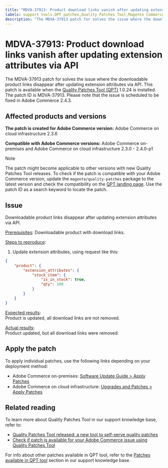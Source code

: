 ```yaml
---
title: "MDVA-37913: Product download links vanish after updating extension attributes via API"
labels: support tools,QPT patches,Quality Patches Tool,Magento Commerce,Magento Commerce Cloud,QPT tool 1.0.24,2.3.0,2.3.1,2.3.2,2.3.3,2.3.2-p2,2.3.4,2.3.3-p1,2.3.5,2.3.4-p2,2.3.5-p1,2.3.5-p2,2.3.6,2.3.6-p1,2.3.7,2.4.0,2.4.0-p1,Adobe Commerce,cloud infrastructure,on-premises,quality patches for Adobe Commerce
description: "The MDVA-37913 patch for solves the issue where the downloadable product links disappear after updating extension attributes via API. This patch is available when the [Quality Patches Tool (QPT)](https://support.magento.com/hc/en-us/articles/360047139492) 1.0.24 is installed. The patch ID is MDVA-37913. Please note that the issue is scheduled to be fixed in Adobe Commerce 2.4.3."
---
```


# MDVA-37913: Product download links vanish after updating extension attributes via API

The MDVA-37913 patch for solves the issue where the downloadable product links disappear after updating extension attributes via API. This patch is available when the [Quality Patches Tool (QPT)](https://support.magento.com/hc/en-us/articles/360047139492) 1.0.24 is installed. The patch ID is MDVA-37913. Please note that the issue is scheduled to be fixed in Adobe Commerce 2.4.3.


## Affected products and versions

**The patch is created for Adobe Commerce version:**
Adobe Commerce on cloud infrastructure 2.3.6

**Compatible with Adobe Commerce versions:**
Adobe Commerce on-premises and Adobe Commerce on cloud infrastructure 2.3.0 - 2.4.0-p1
>[!NOTE]
>
>The patch might become applicable to other versions with new Quality Patches Tool releases. To check if the patch is compatible with your Adobe Commerce version, update the `magento/quality-patches` package to the latest version and check the compatibility on the [QPT landing page](https://devdocs.magento.com/quality-patches/tool.html#patch-grid). Use the patch ID as a search keyword to locate the patch.


## Issue

Downloadable product links disappear after updating extension attributes via API.

<u>Prerequisites</u>:
Downloadable product with download links.

<u>Steps to reproduce</u>:

1. Update extension attributes, using request like this:

```JSON
{
    "product": {
        "extension_attributes": {
            "stock_item": {
                "is_in_stock": true,
                "qty": 100
            }
        }
    }
}
```

<u>Expected results</u>:<br>
Product is updated, all download links are not removed.

<u>Actual results</u>:<br>
Product updated, but all download links were removed.


## Apply the patch

To apply individual patches, use the following links depending on your deployment method:

* Adobe Commerce on-premises: [Software Update Guide > Apply Patches](https://devdocs.magento.com/guides/v2.4/comp-mgr/patching/mqp.html)
* Adobe Commerce on cloud infrastructure: [Upgrades and Patches > Apply Patches](https://devdocs.magento.com/cloud/project/project-patch.html)

## Related reading

To learn more about Quality Patches Tool in our support knowledge base, refer to:

* [Quality Patches Tool released: a new tool to self-serve quality patches](https://support.magento.com/hc/en-us/articles/360047139492)
* [Check if patch is available for your Adobe Commerce issue using Quality Patches Tool](https://support.magento.com/hc/en-us/articles/360047125252)

For info about other patches available in QPT tool, refer to the [Patches available in QPT tool](https://support.magento.com/hc/en-us/sections/360010506631-Patches-available-in-QPT-tool-) section in our support knowledge base. 